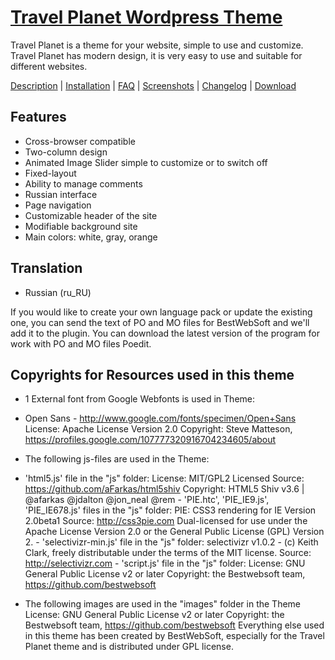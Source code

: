 <a href="http://bestwebsoft.com/theme/travel-planet/" target=_blank>Travel Planet Wordpress Theme</a>
=============================

Travel Planet is a theme for your website, simple to use and customize. Travel Planet has modern design, it is very easy to use and suitable for different websites.




<a href="http://bestwebsoft.com/theme/travel-planet/#description" target=_blank>Description</a> |
<a href="http://bestwebsoft.com/theme/travel-planet/#installation" target=_blank>Installation</a> | 
<a href="http://bestwebsoft.com/theme/travel-planet/#faq" target=_blank>FAQ</a> | 
<a href="http://bestwebsoft.com/theme/travel-planet/#screenshots" target=_blank>Screenshots</a> | 
<a href="http://bestwebsoft.com/theme/travel-planet/#changelog" target=_blank>Changelog</a> | 
<a href="http://bestwebsoft.com/theme/travel-planet/#download" target=_blank>Download</a>

Features
--------------------
* Cross-browser compatible
* Two-column design
* Animated Image Slider simple to customize or to switch off
* Fixed-layout
* Ability to manage comments
* Russian interface
* Page navigation
* Customizable header of the site
* Modifiable background site
* Main colors: white, gray, orange

Translation
--------------------
* Russian (ru_RU)

If you would like to create your own language pack or update the existing one, you can send the text of PO and MO files for BestWebSoft and we'll add it to the plugin. You can download the latest version of the program for work with PO and MO files Poedit. 

Copyrights for Resources used in this theme
--------------------
* 1 External font from Google Webfonts is used in Theme:
- Open Sans - http://www.google.com/fonts/specimen/Open+Sans License: Apache License Version 2.0 Copyright: Steve Matteson, https://profiles.google.com/107777320916704234605/about
* The following js-files are used in the Theme:
- 'html5.js' file in the "js" folder: License: MIT/GPL2 Licensed Source: https://github.com/aFarkas/html5shiv Copyright: HTML5 Shiv v3.6 | @afarkas @jdalton @jon_neal @rem - 'PIE.htc', 'PIE_IE9.js', 'PIE_IE678.js' files in the "js" folder: PIE: CSS3 rendering for IE Version 2.0beta1 Source: http://css3pie.com Dual-licensed for use under the Apache License Version 2.0 or the General Public License (GPL) Version 2. - 'selectivizr-min.js' file in the "js" folder: selectivizr v1.0.2 - (c) Keith Clark, freely distributable under the terms of the MIT license. Source: http://selectivizr.com - 'script.js' file in the "js" folder: License: GNU General Public License v2 or later Copyright: the Bestwebsoft team, https://github.com/bestwebsoft
* The following images are used in the "images" folder in the Theme
License: GNU General Public License v2 or later Copyright: the Bestwebsoft team, https://github.com/bestwebsoft Everything else used in this theme has been created by BestWebSoft, especially for the Travel Planet theme and is distributed under GPL license. 
